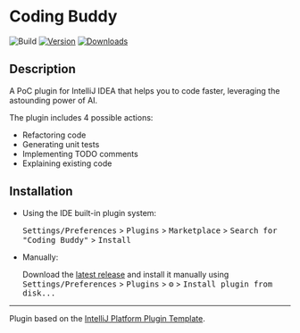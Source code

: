 # Coding Buddy

![Build](https://github.com/notAnElephant/coding-buddy-plugin/workflows/Build/badge.svg)
[![Version](https://img.shields.io/jetbrains/plugin/v/22894.svg)](https://plugins.jetbrains.com/plugin/22894)
[![Downloads](https://img.shields.io/jetbrains/plugin/d/22894.svg)](https://plugins.jetbrains.com/plugin/22894)
<!-- Plugin description -->
## Description

A PoC plugin for IntelliJ IDEA that helps you to code faster, leveraging the astounding power of AI.

The plugin includes 4 possible actions:
<ul>
  <li>Refactoring code</li>
  <li>Generating unit tests</li>
  <li>Implementing TODO comments</li>
  <li>Explaining existing code</li>
</ul>
<!-- Plugin description end -->

## Installation

- Using the IDE built-in plugin system:

  <kbd>Settings/Preferences</kbd> > <kbd>Plugins</kbd> > <kbd>Marketplace</kbd> > <kbd>Search for "Coding Buddy"</kbd> >
  <kbd>Install</kbd>
- Manually:

  Download the [latest release](https://github.com/notAnElephant/coding-buddy-plugin/releases/latest) and install it manually using
  <kbd>Settings/Preferences</kbd> > <kbd>Plugins</kbd> > <kbd>⚙️</kbd> > <kbd>Install plugin from disk...</kbd>


---
Plugin based on the [IntelliJ Platform Plugin Template][template].

[template]: https://github.com/JetBrains/intellij-platform-plugin-template
[docs:plugin-description]: https://plugins.jetbrains.com/docs/intellij/plugin-user-experience.html#plugin-description-and-presentation
